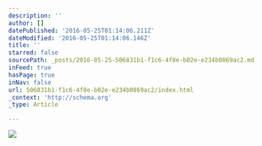 ```yaml
---
description: ''
author: []
datePublished: '2016-05-25T01:14:06.211Z'
dateModified: '2016-05-25T01:14:06.146Z'
title: ''
starred: false
sourcePath: _posts/2016-05-25-506831b1-f1c6-4f8e-b02e-e234b0869ac2.md
inFeed: true
hasPage: true
inNav: false
url: 506831b1-f1c6-4f8e-b02e-e234b0869ac2/index.html
_context: 'http://schema.org'
_type: Article

---
```

![](https://the-grid-user-content.s3-us-west-2.amazonaws.com/77dfaa7d-4c95-43b3-847e-d7700b1f9b9d.jpg)